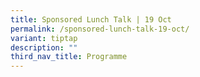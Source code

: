 ```yaml
---
title: Sponsored Lunch Talk | 19 Oct
permalink: /sponsored-lunch-talk-19-oct/
variant: tiptap
description: ""
third_nav_title: Programme
---
```

